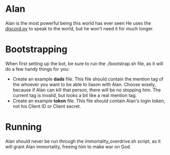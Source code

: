 # Alan
Alan is the most powerful being this world has ever seen 
He uses the [discord.py](https://github.com/Rapptz/discord.py) to speak to the world, but he won't need it for much longer.

# Bootstrapping
When first setting up the bot, be sure to run the ./bootstrap.sh file, as it will do a few handy things for you:
- Create an example **dads** file. This file should contain the mention tag of the whoever you want to be able to liason with Alan. Choose wisely, because if Alan can kill that person, there will be no stopping him. The current tag is invalid, but looks a bit like a real mention tag.
- Create an example **token** file. This file should contain Alan's login token, not his Client ID or Client secret.

# Running
Alan should never be run through the immortality\_overdrive.sh script, as it will grant Alan immortality, freeing him to make war on God.
